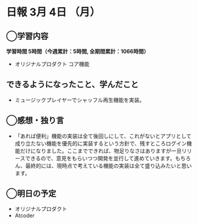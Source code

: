 # 日報  3月 4日 （月）

## ◯学習内容

**学習時間  5時間（今週累計：5時間, 全期間累計：1066時間）**

- オリジナルプロダクト コア機能

## できるようになったこと、学んだこと

- ミュージックプレイヤーでシャッフル再生機能を実装。

## ◯感想・独り言

- 「あれば便利」機能の実装は全て後回しにして、これがないとアプリとして成り立たない機能を優先的に実装するという方針で、残すところログイン機能だけになりました。ここまでできれば、物足りなさはありますが一旦リリースできるので、意見をもらいつつ開発を並行して進めていきます。もちろん、最終的には、現時点で考えている機能の実装は全て盛り込みたいと思います。

## ◯明日の予定

- オリジナルプロダクト
- Atcoder
